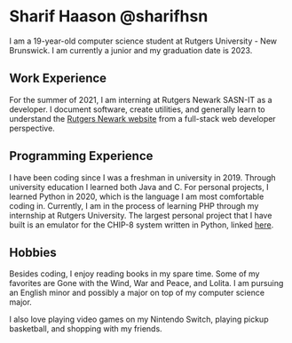 # Sharif Haason @sharifhsn
I am a 19-year-old computer science student at Rutgers University - New Brunswick. I am currently a junior and my graduation date is 2023.

## Work Experience
For the summer of 2021, I am interning at Rutgers Newark SASN-IT as a developer. I document software, create utilities, and generally learn to understand the [Rutgers Newark website](https://sasn.rutgers.edu/) from a full-stack web developer perspective.

## Programming Experience
I have been coding since I was a freshman in university in 2019. Through university education I learned both Java and C. For personal projects, I learned Python in 2020, which is the language I am most comfortable coding in. Currently, I am in the process of learning PHP through my internship at Rutgers University. The largest personal project that I have built is an emulator for the CHIP-8 system written in Python, linked [here](https://github.com/sharifhsn/chip8-python-testing).

## Hobbies
Besides coding, I enjoy reading books in my spare time. Some of my favorites are Gone with the Wind, War and Peace, and Lolita. I am pursuing an English minor and possibly a major on top of my computer science major.

I also love playing video games on my Nintendo Switch, playing pickup basketball, and shopping with my friends.
<!---
sharifhsn/sharifhsn is a ✨ special ✨ repository because its `README.md` (this file) appears on your GitHub profile.
You can click the Preview link to take a look at your changes.
--->
